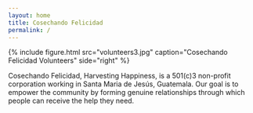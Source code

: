 ```yaml
---
layout: home
title: Cosechando Felicidad
permalink: /
---
```


{% include figure.html src="volunteers3.jpg" caption="Cosechando Felicidad Volunteers" side="right" %}

Cosechando Felicidad, Harvesting Happiness, is a 501(c)3 non-profit corporation working in Santa Maria de Jesús, Guatemala. Our goal is to empower the community by forming genuine relationships through which people can receive the help they need.
